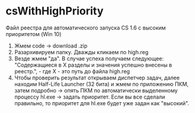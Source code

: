 # csWithHighPriority
Файл реестра для автоматического запуска CS 1.6 с высоким приоритетом (Win 10)

1. Жмем code -> download .zip
2. Разархивируем папку. Дважды кликаем по high.reg
3. Везде жмем "да". В случае успеха получаем следующее: "Содержащиеся в X разделы и значения успешно внесены в реестр.", - где X - это путь до файла high.reg
4. Чтобы проверить результат открываем диспетчер задач, далее находим Half-Life Launcher (32 бита) и жмем по приложению ПКМ, затем подробно -> опять ПКМ по автоматически выделенному процессу hl.exe -> задать приоритет. Если вы все сделали правильно, то приоритет для hl.exe будет уже задан как "высокий".
